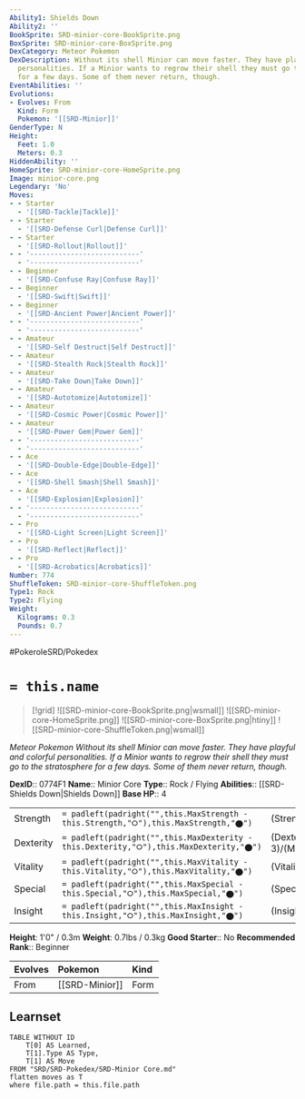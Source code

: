 ```yaml
---
Ability1: Shields Down
Ability2: ''
BookSprite: SRD-minior-core-BookSprite.png
BoxSprite: SRD-minior-core-BoxSprite.png
DexCategory: Meteor Pokemon
DexDescription: Without its shell Minior can move faster. They have playful and colorful
  personalities. If a Minior wants to regrow their shell they must go to the stratosphere
  for a few days. Some of them never return, though.
EventAbilities: ''
Evolutions:
- Evolves: From
  Kind: Form
  Pokemon: '[[SRD-Minior]]'
GenderType: N
Height:
  Feet: 1.0
  Meters: 0.3
HiddenAbility: ''
HomeSprite: SRD-minior-core-HomeSprite.png
Image: minior-core.png
Legendary: 'No'
Moves:
- - Starter
  - '[[SRD-Tackle|Tackle]]'
- - Starter
  - '[[SRD-Defense Curl|Defense Curl]]'
- - Starter
  - '[[SRD-Rollout|Rollout]]'
- - '---------------------------'
  - '---------------------------'
- - Beginner
  - '[[SRD-Confuse Ray|Confuse Ray]]'
- - Beginner
  - '[[SRD-Swift|Swift]]'
- - Beginner
  - '[[SRD-Ancient Power|Ancient Power]]'
- - '---------------------------'
  - '---------------------------'
- - Amateur
  - '[[SRD-Self Destruct|Self Destruct]]'
- - Amateur
  - '[[SRD-Stealth Rock|Stealth Rock]]'
- - Amateur
  - '[[SRD-Take Down|Take Down]]'
- - Amateur
  - '[[SRD-Autotomize|Autotomize]]'
- - Amateur
  - '[[SRD-Cosmic Power|Cosmic Power]]'
- - Amateur
  - '[[SRD-Power Gem|Power Gem]]'
- - '---------------------------'
  - '---------------------------'
- - Ace
  - '[[SRD-Double-Edge|Double-Edge]]'
- - Ace
  - '[[SRD-Shell Smash|Shell Smash]]'
- - Ace
  - '[[SRD-Explosion|Explosion]]'
- - '---------------------------'
  - '---------------------------'
- - Pro
  - '[[SRD-Light Screen|Light Screen]]'
- - Pro
  - '[[SRD-Reflect|Reflect]]'
- - Pro
  - '[[SRD-Acrobatics|Acrobatics]]'
Number: 774
ShuffleToken: SRD-minior-core-ShuffleToken.png
Type1: Rock
Type2: Flying
Weight:
  Kilograms: 0.3
  Pounds: 0.7
---
```


#PokeroleSRD/Pokedex

# `= this.name`

> [!grid]
> ![[SRD-minior-core-BookSprite.png|wsmall]]
> ![[SRD-minior-core-HomeSprite.png]]
> ![[SRD-minior-core-BoxSprite.png|htiny]]
> ![[SRD-minior-core-ShuffleToken.png|wsmall]]


*Meteor Pokemon*
*Without its shell Minior can move faster. They have playful and colorful personalities. If a Minior wants to regrow their shell they must go to the stratosphere for a few days. Some of them never return, though.*

**DexID**:: 0774F1
**Name**:: Minior Core
**Type**:: Rock / Flying
**Abilities**:: [[SRD-Shields Down|Shields Down]]
**Base HP**:: 4

|           |                                                                                        |                                          |
| --------- | -------------------------------------------------------------------------------------- | ---------------------------------------- |
| Strength  | `= padleft(padright("",this.MaxStrength - this.Strength,"⭘"),this.MaxStrength,"⬤")`    | (Strength::3)/(MaxStrength::6)   |
| Dexterity | `= padleft(padright("",this.MaxDexterity - this.Dexterity,"⭘"),this.MaxDexterity,"⬤")` | (Dexterity:: 3)/(MaxDexterity::7) |
| Vitality  | `= padleft(padright("",this.MaxVitality - this.Vitality,"⭘"),this.MaxVitality,"⬤")`    | (Vitality::2)/(MaxVitality::4)   |
| Special   | `= padleft(padright("",this.MaxSpecial - this.Special,"⭘"),this.MaxSpecial,"⬤")`       | (Special::3)/(MaxSpecial::6)     |
| Insight   | `= padleft(padright("",this.MaxInsight - this.Insight,"⭘"),this.MaxInsight,"⬤")`       | (Insight::2)/(MaxInsight::4)     |

**Height**: 1'0" / 0.3m
**Weight**: 0.7lbs / 0.3kg
**Good Starter**:: No
**Recommended Rank**:: Beginner

| Evolves   | Pokemon        | Kind   |
|:----------|:---------------|:-------|
| From      | [[SRD-Minior]] | Form   |

## Learnset

```dataview
TABLE WITHOUT ID
    T[0] AS Learned,
    T[1].Type AS Type,
    T[1] AS Move
FROM "SRD/SRD-Pokedex/SRD-Minior Core.md"
flatten moves as T
where file.path = this.file.path
```
